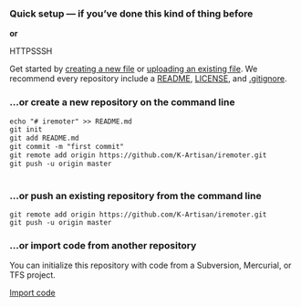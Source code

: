 

### **Quick setup** — if you’ve done this kind of thing before

**or**

HTTPSSSH

Get started by [creating a new file](https://github.com/K-Artisan/iremoter/new/master) or [uploading an existing file](https://github.com/K-Artisan/iremoter/upload). We recommend every repository include a [README](https://github.com/K-Artisan/iremoter/new/master?readme=1), [LICENSE](https://github.com/K-Artisan/iremoter/new/master?filename=LICENSE.md), and [.gitignore](https://github.com/K-Artisan/iremoter/new/master?filename=.gitignore).





### …or create a new repository on the command line

```xml
echo "# iremoter" >> README.md
git init
git add README.md
git commit -m "first commit"
git remote add origin https://github.com/K-Artisan/iremoter.git
git push -u origin master
                
```



### …or push an existing repository from the command line

```
git remote add origin https://github.com/K-Artisan/iremoter.git
git push -u origin master
```



### …or import code from another repository

You can initialize this repository with code from a Subversion, Mercurial, or TFS project.

[Import code](https://github.com/K-Artisan/iremoter/import)
